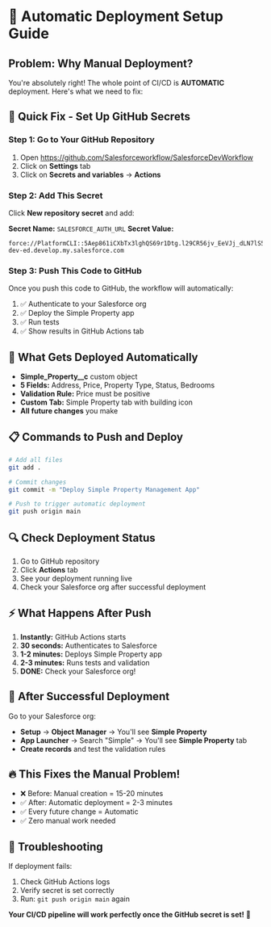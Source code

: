 # 🚀 Automatic Deployment Setup Guide

## Problem: Why Manual Deployment?
You're absolutely right! The whole point of CI/CD is **AUTOMATIC** deployment. Here's what we need to fix:

## 🔧 Quick Fix - Set Up GitHub Secrets

### Step 1: Go to Your GitHub Repository
1. Open https://github.com/Salesforceworkflow/SalesforceDevWorkflow
2. Click on **Settings** tab
3. Click on **Secrets and variables** → **Actions**

### Step 2: Add This Secret
Click **New repository secret** and add:

**Secret Name:** `SALESFORCE_AUTH_URL`
**Secret Value:** 
```
force://PlatformCLI::5Aep861iCXbTx3lghQS69r1Dtg.l29CR56jv_EeVJj_dLN7lS5ELw.D6K59BAvpA0hDrb_nkjDSa8g.JBv5N0Mq@cloudseek-dev-ed.develop.my.salesforce.com
```

### Step 3: Push This Code to GitHub
Once you push this code to GitHub, the workflow will automatically:
1. ✅ Authenticate to your Salesforce org
2. ✅ Deploy the Simple Property app
3. ✅ Run tests
4. ✅ Show results in GitHub Actions tab

## 🎯 What Gets Deployed Automatically
- **Simple_Property__c** custom object
- **5 Fields:** Address, Price, Property Type, Status, Bedrooms  
- **Validation Rule:** Price must be positive
- **Custom Tab:** Simple Property tab with building icon
- **All future changes** you make

## 📋 Commands to Push and Deploy

```bash
# Add all files
git add .

# Commit changes
git commit -m "Deploy Simple Property Management App"

# Push to trigger automatic deployment
git push origin main
```

## 🔍 Check Deployment Status
1. Go to GitHub repository
2. Click **Actions** tab
3. See your deployment running live
4. Check your Salesforce org after successful deployment

## ⚡ What Happens After Push
1. **Instantly:** GitHub Actions starts
2. **30 seconds:** Authenticates to Salesforce
3. **1-2 minutes:** Deploys Simple Property app
4. **2-3 minutes:** Runs tests and validation
5. **DONE:** Check your Salesforce org!

## 🎊 After Successful Deployment
Go to your Salesforce org:
- **Setup** → **Object Manager** → You'll see **Simple Property**
- **App Launcher** → Search "Simple" → You'll see **Simple Property** tab
- **Create records** and test the validation rules

## 🔥 This Fixes the Manual Problem!
- ❌ Before: Manual creation = 15-20 minutes
- ✅ After: Automatic deployment = 2-3 minutes
- ✅ Every future change = Automatic
- ✅ Zero manual work needed

## 🚨 Troubleshooting
If deployment fails:
1. Check GitHub Actions logs
2. Verify secret is set correctly
3. Run: `git push origin main` again

**Your CI/CD pipeline will work perfectly once the GitHub secret is set!** 🎯 